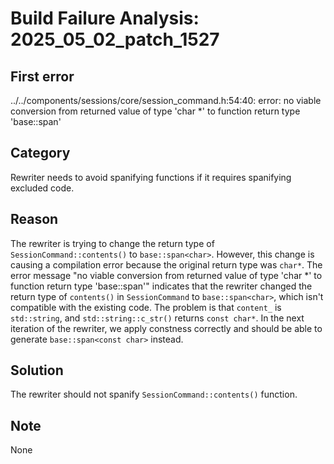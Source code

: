 # Build Failure Analysis: 2025_05_02_patch_1527

## First error

../../components/sessions/core/session_command.h:54:40: error: no viable conversion from returned value of type 'char *' to function return type 'base::span<char>'

## Category
Rewriter needs to avoid spanifying functions if it requires spanifying excluded code.

## Reason
The rewriter is trying to change the return type of `SessionCommand::contents()` to `base::span<char>`. However, this change is causing a compilation error because the original return type was `char*`. The error message "no viable conversion from returned value of type 'char *' to function return type 'base::span<char>'" indicates that the rewriter changed the return type of `contents()` in `SessionCommand` to `base::span<char>`, which isn't compatible with the existing code. The problem is that `content_` is `std::string`, and `std::string::c_str()` returns `const char*`. In the next iteration of the rewriter, we apply constness correctly and should be able to generate `base::span<const char>` instead.

## Solution
The rewriter should not spanify `SessionCommand::contents()` function.

## Note
None